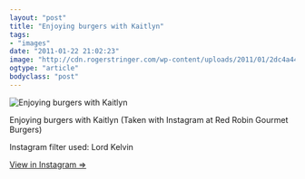 ```yaml
---
layout: "post"
title: "Enjoying burgers with Kaitlyn"
tags: 
- "images"
date: "2011-01-22 21:02:23"
image: "http://cdn.rogerstringer.com/wp-content/uploads/2011/01/2dc4a444d1e44114b654ebb3f2894ca5_7.jpg"
ogtype: "article"
bodyclass: "post"
---
```


![Enjoying burgers with Kaitlyn](http://cdn.rogerstringer.com/wp-content/uploads/2011/01/2dc4a444d1e44114b654ebb3f2894ca5_7.jpg "Enjoying burgers with Kaitlyn")

Enjoying burgers with Kaitlyn (Taken with Instagram at Red Robin Gourmet Burgers)

Instagram filter used: Lord Kelvin

[View in Instagram ⇒](http://instagr.am/p/BJuVP/)